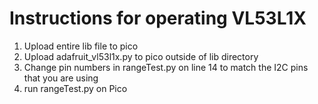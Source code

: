 # Instructions for operating VL53L1X
1. Upload entire lib file to pico
2. Upload adafruit_vl53l1x.py to pico outside of lib directory
3. Change pin numbers in rangeTest.py on line 14 to match the I2C pins that you are using
4. run rangeTest.py on Pico